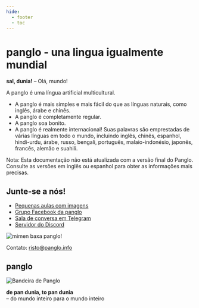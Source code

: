 ```yaml
---
hide:
  - footer
  - toc
---
```


# panglo - una lingua igualmente mundial

**sal, dunia!**
– Olá, mundo!

A panglo é uma língua artificial multicultural.

- A panglo é mais simples e mais fácil do que as línguas naturais, como inglês, árabe e chinês.
- A panglo é completamente regular.
- A panglo soa bonito.
- A panglo é realmente internacional! Suas palavras são emprestadas de várias línguas em todo o mundo, incluindo inglês, chinês, espanhol, hindi-urdu, árabe, russo, bengali, português, malaio-indonésio, japonês, francês, alemão e suahili.

Nota: Esta documentação não está atualizada com a versão final do Panglo. Consulte as versões em inglês ou espanhol para obter as informações mais precisas.

## Junte-se a nós!

- [Pequenas aulas com imagens](http://www.panglo.info/panglo/mini_xula.html)
- [Grupo Facebook da panglo](http://www.facebook.com/groups/panglo)
- [Sala de conversa em Telegram](https://t.me/panglo_grupe)
- [Servidor do Discord](https://discord.gg/jf5GHcHXKk)

![](http://www.panglo.info/grafe/mome_loga_panglo.png "mimen baxa panglo!")

Contato: risto@panglo.info

## panglo

![](http://www.panglo.info/grafe/bandera.png "Bandeira de Panglo")

**de pan dunia, to pan dunia**  
– do mundo inteiro para o mundo inteiro

